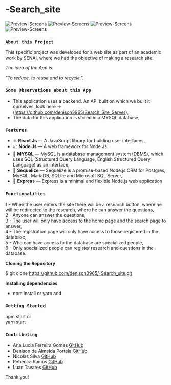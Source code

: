 # -Search_site


![Preview-Screens](https://github.com/denison3965/-Search_site/blob/main/frontend/imgREADME.png)
![Preview-Screens](https://github.com/denison3965/-Search_site/blob/main/frontend/pesquisas.png)
![Preview-Screens](https://github.com/denison3965/-Search_site/blob/main/frontend/login.png)
![Preview-Screens](https://github.com/denison3965/-Search_site/blob/main/frontend/forms.png)

### `About this Project`
This specific project was developed for a web site as part of an academic work by SENAI, where we had the objective of making a research site. <br>

*The idea of the App is:* 

_"To reduce, to reuse and to recycle."._ <br>

### `Some Observations about this App`
- This application uses a backend. An API built on which we built it ourselves, look here -> (https://github.com/denison3965/Search_Site_Server), <br>
- The data for this application is stored in a MYSQL database, <br>

### `Features` <br>
- ⚛️ **React Js** — A JavaScript library for building user interfaces, <br>
- 💹 **Node Js** — A web framework for Node Js. <br>
- 💽 **MYSQL** — MySQL is a database management system (DBMS), which uses SQL (Structured Query Language, English Structured Query Language) as an interface, <br>
- 🔗 **Sequelize** —  Sequelize is a promise-based Node.js ORM for Postgres, MySQL, MariaDB, SQLite and Microsoft SQL Server, <br>
- 🔗 **Express** — Express is a minimal and flexible Node.js web application

### `Functionalities`
1 - When the user enters the site there will be a research button, where he will be redirected to the research, where he can answer the questions, <br>
2 - Anyone can answer the questions, <br>
3 - The user will only have access to the home page and the search page to answer, <br>
4 - The registration page will only have access to those registered in the database, <br>
5 - Who can have access to the database are specialized people, <br>
6 - Only specialized people can register research and questions in the database. <br>

**Cloning the Repository** <br>

$ git clone https://github.com/denison3965/-Search_site.git <br>


**Installing dependencies** 

- npm install or yarn add <br> 
 
### `Getting Started`

 npm start or <br>
 yarn start <br>

### `Contributing` <br>

- Ana Lucia Ferreira Gomes [GitHub](https://github.com/Ana204) <br> 
- Denison de Almeida Portela [GitHub](https://github.com/denison3965) <br>
- Nicolas Silva [GitHub](https://github.com/nicoringa) <br>
- Rebecca Ramos [GitHub](https://github.com/ramos-r) <br>
- Luan Tavares [GitHub](https://github.com/LuanTavares13) 


Thank you!


